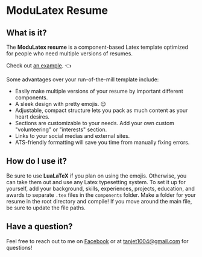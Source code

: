 # ModuLatex Resume

## What is it?

The **ModuLatex resume** is a component-based Latex template optimized for people who need multiple versions of resumes.

Check out [an example](https://github.com/petezh/ModuLatex-Resume/blob/master/resume-general/Peter_Zhang_Resume.pdf). 👈

Some advantages over your run-of-the-mill template include:

- Easily make multiple versions of your resume by important different components.
- A sleek design with pretty emojis. 😌
- Adjustable, compact structure lets you pack as much content as your heart desires.
- Sections are customizable to your needs. Add your own custom "volunteering" or "interests" section.
- Links to your social medias and external sites.
- ATS-friendly formatting will save you time from manually fixing errors.

## How do I use it?

Be sure to use **LuaLaTeX** if you plan on using the emojis. Otherwise, you can take them out and use any Latex typesetting system. To set it up for yourself, add your background, skills, experiences, projects, education, and awards to separate `.tex` files in the `components` folder. Make a folder for your resume in the root directory and compile! If you move around the main file, be sure to update the file paths.

## Have a question?

Feel free to reach out to me on [Facebook]([https://www.facebook.com/petejzh/](https://www.facebook.com/tanzid.rahman.144/)) or at [tanjet1004@gmail.com](mailto:tanjet1004@gmail.com) for questions!
